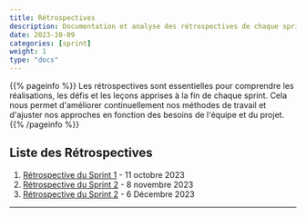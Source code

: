 ```yaml
---
title: Rétrospectives
description: Documentation et analyse des rétrospectives de chaque sprint.
date: 2023-10-09
categories: [sprint]
weight: 1
type: "docs"
---
```


{{% pageinfo %}}
Les rétrospectives sont essentielles pour comprendre les réalisations, les défis et les leçons apprises à la fin de chaque sprint. Cela nous permet d'améliorer continuellement nos méthodes de travail et d'ajuster nos approches en fonction des besoins de l'équipe et du projet.
{{% /pageinfo %}}

## Liste des Rétrospectives

1. [Rétrospective du Sprint 1](/plateformecedille/sprints/retrospective-1/) - 11 octobre 2023
2. [Rétrospective du Sprint 2](/plateformecedille/sprints/retrospective-2/) - 8 novembre 2023
3. [Rétrospective du Sprint 2](/plateformecedille/sprints/retrospective-3/) - 6 Décembre 2023

---
